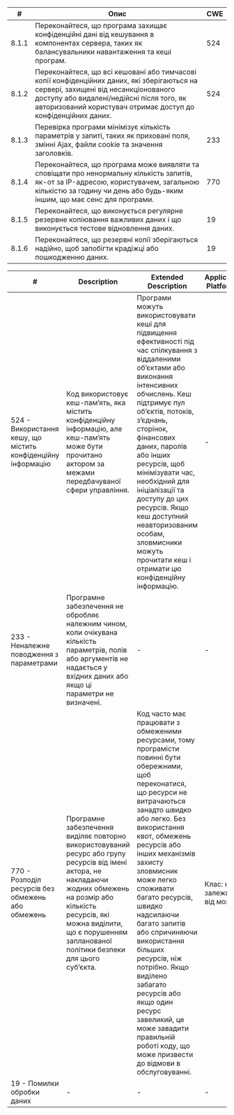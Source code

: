 |   #   | Опис | CWE |
| ---   | ---- | --- |
| 8.1.1 | Переконайтеся, що програма захищає конфіденційні дані від кешування в компонентах сервера, таких як балансувальники навантаження та кеші програм. | 524 |
| 8.1.2 | Переконайтеся, що всі кешовані або тимчасові копії конфіденційних даних, які зберігаються на сервері, захищені від несанкціонованого доступу або видалені/недійсні після того, як авторизований користувач отримає доступ до конфіденційних даних. | 524 |
| 8.1.3 | Перевірка програми мінімізує кількість параметрів у запиті, таких як приховані поля, змінні Ajax, файли cookie та значення заголовків. | 233 |
| 8.1.4 | Переконайтеся, що програма може виявляти та сповіщати про ненормальну кількість запитів, як-от за IP-адресою, користувачем, загальною кількістю за годину чи день або будь-яким іншим, що має сенс для програми. | 770 |
| 8.1.5 | Переконайтеся, що виконується регулярне резервне копіювання важливих даних і що виконується тестове відновлення даних. | 19 |
| 8.1.6 | Переконайтеся, що резервні копії зберігаються надійно, щоб запобігти крадіжці або пошкодженню даних. | 19 |

| # | Description | Extended Description | Applicable Platforms | Common Consequences | Likelihood Of Exploit |
| - | ----------- | -------------------- | -------------------- | ------------------- | --------------------- |
| 524 - Використання кешу, що містить конфіденційну інформацію | Код використовує кеш-пам’ять, яка містить конфіденційну інформацію, але кеш-пам’ять може бути прочитано актором за межами передбачуваної сфери управління. | Програми можуть використовувати кеші для підвищення ефективності під час спілкування з віддаленими об’єктами або виконання інтенсивних обчислень. Кеш підтримує пул об’єктів, потоків, з’єднань, сторінок, фінансових даних, паролів або інших ресурсів, щоб мінімізувати час, необхідний для ініціалізації та доступу до цих ресурсів. Якщо кеш доступний неавторизованим особам, зловмисники можуть прочитати кеш і отримати цю конфіденційну інформацію. | - | Сфера застосування - конфіденційність <br> Вплив – технічний вплив: читання даних програми | - |
| 233 - Неналежне поводження з параметрами | Програмне забезпечення не обробляє належним чином, коли очікувана кількість параметрів, полів або аргументів не надається у вхідних даних або якщо ці параметри не визначені. | - | - | Сфера застосування - цілісність <br> Вплив – технічний вплив: неочікуваний стан | - |
| 770 - Розподіл ресурсів без обмежень або обмежень | Програмне забезпечення виділяє повторно використовуваний ресурс або групу ресурсів від імені актора, не накладаючи жодних обмежень на розмір або кількість ресурсів, які можна виділити, що є порушенням запланованої політики безпеки для цього суб’єкта. | Код часто має працювати з обмеженими ресурсами, тому програмісти повинні бути обережними, щоб переконатися, що ресурси не витрачаються занадто швидко або легко. Без використання квот, обмежень ресурсів або інших механізмів захисту зловмисник може легко споживати багато ресурсів, швидко надсилаючи багато запитів або спричиняючи використання більших ресурсів, ніж потрібно. Якщо виділено забагато ресурсів або якщо один ресурс завеликий, це може завадити правильній роботі коду, що може призвести до відмови в обслуговуванні. | Клас: не залежить від мови | Область застосування - Доступність <br> Вплив – технічний вплив: DoS: споживання ресурсів (ЦП); DoS: споживання ресурсів (пам'яті); DoS: споживання ресурсів (інше). <br> У разі необмеженого розподілу ресурсів зловмисник може перешкодити іншим системам, програмам або процесам отримати доступ до такого ж типу ресурсу. | Високий | 
| 19 - Помилки обробки даних | - | - | - | - | - |
